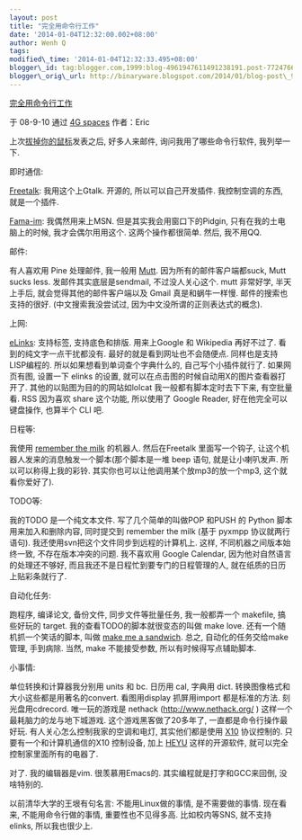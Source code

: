 ```yaml
--- 
layout: post 
title: "完全用命令行工作" 
date: '2014-01-04T12:32:00.002+08:00' 
author: Wenh Q
tags:
modified\_time: '2014-01-04T12:32:33.495+08:00' 
blogger\_id: tag:blogger.com,1999:blog-4961947611491238191.post-7724766874286605118
blogger\_orig\_url: http://binaryware.blogspot.com/2014/01/blog-post\_916.html
---
```

[完全用命令行工作](http://blog.youxu.info/2008/09/10/gtd-by-cli/)

于 08-9-10 通过 [4G spaces](http://blog.youxu.info/) 作者：Eric



上次[拔掉你的鼠标](http://blog.youxu.info/2008/09/04/unplug-your-mouse/)发表之后,
好多人来邮件, 询问我用了哪些命令行软件, 我列举一下.



即时通信:



[Freetalk](http://www.gnu.org/software/freetalk/): 我用这个上Gtalk.
开源的, 所以可以自己开发插件. 我控制空调的东西, 就是一个插件.

[Fama-im](http://www.fama-im.org/): 我偶然用来上MSN.
但是其实我会用窗口下的Pidgin, 只有在我的土电脑上的时候,
我才会偶尔用用这个. 这两个操作都很简单. 然后, 我不用QQ.



邮件:



有人喜欢用 Pine 处理邮件, 我一般用 [Mutt](http://www.mutt.org/).
因为所有的邮件客户端都suck, Mutt sucks less. 发邮件其实底层是sendmail,
不过没人关心这个. mutt 非常好学, 半天上手后,
就会觉得其他的邮件客户端以及 Gmail 真是和蜗牛一样慢.
邮件的搜索也支持的很好. (中文搜索我没尝试过,
因为中文没所谓的正则表达式的概念).



上网:



[eLinks](http://elinks.or.cz/): 支持标签, 支持底色和排版. 用来上Google
和 Wikipedia 再好不过了. 看到的纯文字一点干扰都没有.
最好的就是看到网址也不会随便点. 同样也是支持LISP编程的.
所以如果想看到单词查个字典什么的, 自己写个小插件就行了. 如果网页有图,
设置一下 elinks 的设置, 就可以在点击图的时候自动用X的图片查看器打开了.
其他的以贴图为目的的网站如lolcat 我一般都有脚本定时去下下来, 有空批量看.
RSS 因为喜欢 share 这个功能, 所以使用了 Google Reader,
好在他完全可以键盘操作, 也算半个 CLI 吧.



日程等:



我使用 [remember the milk](http://www.rememberthemilk.com/) 的机器人.
然后在Freetalk 里面写一个钩子,
让这个机器人发来的消息触发一个脚本(那个脚本是一堆 beep 语句,
就是让小喇叭发声. 所以可以称得上我的彩铃.
其实你也可以让他调用某个放mp3的放一个mp3, 这个就看你爱好了).



TODO等:



我的TODO 是一个纯文本文件. 写了几个简单的叫做POP 和PUSH 的 Python
脚本用来加入和删除内容, 同时提交到 remember the milk (基于 pyxmpp
协议就两行语句). 我还使用svn把这个文件同步到远程的计算机上. 这样,
不同机器之间版本始终一致, 不存在版本冲突的问题. 我不喜欢用 Google
Calendar, 因为他对自然语言的处理还不够好,
而且我还不是日程忙到要专门的日程管理的人, 就在纸质的日历上贴彩条就行了.



自动化任务:



跑程序, 编译论文, 备份文件, 同步文件等批量任务, 我一般都弄一个 makefile,
搞些好玩的 target. 我的查看TODO的脚本就很变态的叫做 make love.
还有一个随机抓一个笑话的脚本, 叫做 [make me a
sandwich](http://xkcd.com/149/). 总之, 自动化的任务交给make 管理,
手到病除. 当然, make 不能接受参数, 所以有时候得写点辅助脚本.



小事情:



单位转换和计算器我分别用 units 和 bc. 日历用 cal, 字典用 dict.
转换图像格式和大小这些都是用著名的convert. 看图用display 抓屏用import
都是标准的方法. 刻光盘用cdrecord. 唯一玩的游戏是 nethack
(<http://www.nethack.org/> ) 这样一个最耗脑力的龙与地下城游戏.
这个游戏黑客做了20多年了, 一直都是命令行操作最好玩.
有人关心怎么控制我家的空调和电灯, 其实他们都是使用
[X10](http://en.wikipedia.org/wiki/X10_(industry_standard)) 协议控制的.
只要有一个和计算机通信的X10 控制设备, 加上 [HEYU](http://heyu.org/)
这样的开源软件, 就可以完全控制家里面所有的电器了.



对了. 我的编辑器是vim. 很羡慕用Emacs的. 其实编程就是打字和GCC来回倒,
没啥特别的.



以前清华大学的王垠有句名言: 不能用Linux做的事情, 是不需要做的事情.
现在看来, 不能用命令行做的事情, 重要性也不见得多高. 比如校内等SNS,
就不支持 elinks, 所以我也很少上.

